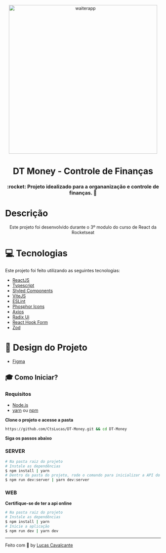 <p align="center">
   <img src="https://user-images.githubusercontent.com/91428845/209255114-92079664-1223-4e25-82b7-56a514303680.png" alt="waiterapp" width="480px"/>
</p>

<h1 align="center">DT Money - Controle de Finanças</h1>

<h3 align="center">
  :rocket: Projeto idealizado para a organanização e controle de finanças. 🚀
</h3>

# Descrição

<p align="center">
 Este projeto foi desenvolvido durante o 3º modulo do curso de React da Rocketseat
</p>

# :computer: Tecnologias

Este projeto foi feito utilizando as seguintes tecnologias:

- [ReactJS](https://reactjs.org/)
- [Typescript](https://www.typescriptlang.org/)
- [Styled Components](https://styled-components.com/)
- [ViteJS](https://vitejs.dev/)
- [ESLint](https://eslint.org/)
- [Phosphor Icons](https://phosphoricons.com/)
- [Axios](https://axios-http.com/)
- [Radix Ui](https://www.radix-ui.com/)
- [React Hook Form](https://react-hook-form.com/)
- [Zod](https://zod.dev/)

# :art: Design do Projeto
- [Figma](https://www.figma.com/community/file/1138814493269096792)

## :mortar_board: Como Iniciar?

### Requisitos

- [Node.js](https://nodejs.org/en/)
- [yarn](https://classic.yarnpkg.com/) ou [npm](https://www.npmjs.com/package/npm)

**Clone o projeto e acesse a pasta**

```bash
https://github.com/CtsLucas/DT-Money.git && cd DT-Money
```

**Siga os passos abaixo**

### SERVER

```bash
# Na pasta raiz do projeto
# Instale as dependências
$ npm install | yarn
# Dentro da pasta do projeto, rode o comando para inicializar a API do JSON Server.
$ npm run dev:server | yarn dev:server
```

### WEB

**Certifique-se de ter a api online**

```bash
# Na pasta raiz do projeto
# Instale as dependências
$ npm install | yarn
# Inicie a aplicação
$ npm run dev | yarn dev
```
---

Feito com :purple_heart: by [Lucas Cavalcante](https://github.com/CtsLucas)
